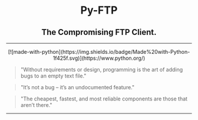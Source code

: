 <h1 align="center">Py-FTP</h1>
<h2 align="center">The Compromising FTP Client.</h2>

---

<p align="center">
[![made-with-python](https://img.shields.io/badge/Made%20with-Python-1f425f.svg)](https://www.python.org/)
</p>

> "Without requirements or design, programming is the art of adding bugs to an empty text file."

> "It’s not a bug – it’s an undocumented feature."

> "The cheapest, fastest, and most reliable components are those that aren’t there."

---


